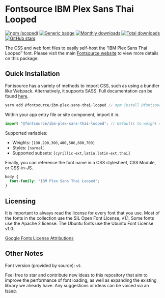 # Fontsource IBM Plex Sans Thai Looped

[![npm (scoped)](https://img.shields.io/npm/v/@fontsource/ibm-plex-sans-thai-looped?color=brightgreen)](https://www.npmjs.com/package/@fontsource/ibm-plex-sans-thai-looped) [![Generic badge](https://img.shields.io/badge/fontsource-passing-brightgreen)](https://github.com/fontsource/fontsource) [![Monthly downloads](https://badgen.net/npm/dm/@fontsource/ibm-plex-sans-thai-looped)](https://github.com/fontsource/fontsource) [![Total downloads](https://badgen.net/npm/dt/@fontsource/ibm-plex-sans-thai-looped)](https://github.com/fontsource/fontsource) [![GitHub stars](https://img.shields.io/github/stars/fontsource/fontsource.svg?style=social&label=Star)](https://github.com/fontsource/fontsource/stargazers)

The CSS and web font files to easily self-host the “IBM Plex Sans Thai Looped” font. Please visit the main [Fontsource website](https://fontsource.org/fonts/ibm-plex-sans-thai-looped) to view more details on this package.

## Quick Installation

Fontsource has a variety of methods to import CSS, such as using a bundler like Webpack. Alternatively, it supports SASS. Full documentation can be found [here](https://fontsource.org/docs/introduction).

```javascript
yarn add @fontsource/ibm-plex-sans-thai-looped // npm install @fontsource/ibm-plex-sans-thai-looped
```

Within your app entry file or site component, import it in.

```javascript
import "@fontsource/ibm-plex-sans-thai-looped"; // Defaults to weight 400.
```

Supported variables:

- Weights: `[100,200,300,400,500,600,700]`
- Styles: `[normal]`
- Supported subsets: `[cyrillic-ext,latin,latin-ext,thai]`

Finally, you can reference the font name in a CSS stylesheet, CSS Module, or CSS-in-JS.

```css
body {
  font-family: "IBM Plex Sans Thai Looped";
}
```

## Licensing

It is important to always read the license for every font that you use.
Most of the fonts in the collection use the SIL Open Font License, v1.1. Some fonts use the Apache 2 license. The Ubuntu fonts use the Ubuntu Font License v1.0.

[Google Fonts License Attributions](https://fonts.google.com/attribution)

## Other Notes

Font version (provided by source): `v9`.

Feel free to star and contribute new ideas to this repository that aim to improve the performance of font loading, as well as expanding the existing library we already have. Any suggestions or ideas can be voiced via an [issue](https://github.com/fontsource/fontsource/issues).

